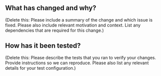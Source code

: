 ## What has changed and why?

(Delete this: Please include a summary of the change and which issue is fixed. Please also include relevant motivation and context. List any dependencies that are required for this change.)

## How has it been tested?

(Delete this: Please describe the tests that you ran to verify your changes. Provide instructions so we can reproduce. Please also list any relevant details for your test configuration.)